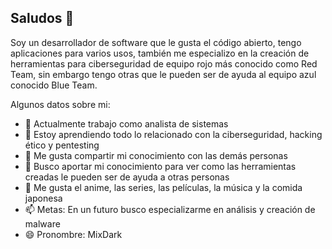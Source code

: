 ## Saludos 👋


Soy un desarrollador de software que le gusta el código abierto, tengo aplicaciones para varios usos, también me especializo en la creación de herramientas para ciberseguridad de equipo rojo más conocido como Red Team, sin embargo tengo otras que le pueden ser de ayuda al equipo azul conocido Blue Team.

Algunos datos sobre mi:

- 🔭 Actualmente trabajo como analista de sistemas
- 🌱 Estoy aprendiendo todo lo relacionado con la ciberseguridad, hacking ético y pentesting
- 👯 Me gusta compartir mi conocimiento con las demás personas
- 🤔 Busco aportar mi conocimiento para ver como las herramientas creadas le pueden ser de ayuda a otras personas
- 💬 Me gusta el anime, las series, las películas, la música y la comida japonesa
- 📫 Metas: En un futuro busco especializarme en análisis y creación de malware
- 😄 Pronombre: MixDark
